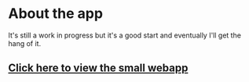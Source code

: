 # About the app

It's still a work in progress but it's a good start and eventually I'll get the hang of it.

## [Click here to view the small webapp](https://fast-peak-27717.herokuapp.com/)
